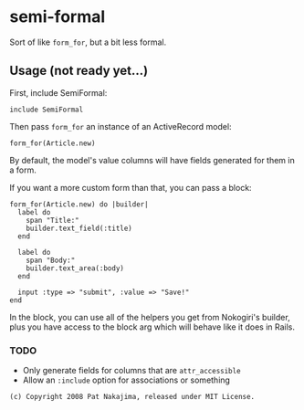 # semi-formal

Sort of like `form_for`, but a bit less formal.

## Usage (not ready yet...)

First, include SemiFormal:

    include SemiFormal

Then pass `form_for` an instance of an ActiveRecord model:

    form_for(Article.new)

By default, the model's value columns will have fields generated
for them in a form.

If you want a more custom form than that, you can pass a block:

    form_for(Article.new) do |builder|
      label do
        span "Title:"
        builder.text_field(:title)
      end
      
      label do
        span "Body:"
        builder.text_area(:body)
      end
      
      input :type => "submit", :value => "Save!"
    end

In the block, you can use all of the helpers you get from Nokogiri's
builder, plus you have access to the block arg which will behave like
it does in Rails.

### TODO

* Only generate fields for columns that are `attr_accessible`
* Allow an `:include` option for associations or something

`(c) Copyright 2008 Pat Nakajima, released under MIT License.`